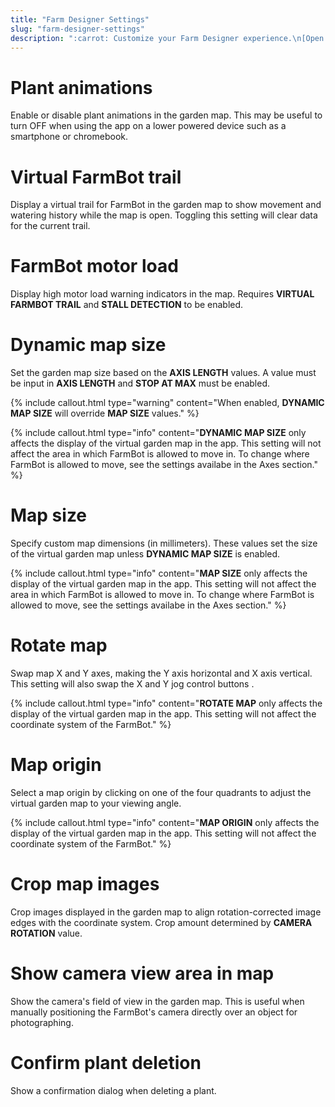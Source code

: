 ```yaml
---
title: "Farm Designer Settings"
slug: "farm-designer-settings"
description: ":carrot: Customize your Farm Designer experience.\n[Open these settings in the app](https://my.farm.bot/app/designer/settings?highlight=farm_designer)"
---
```



# Plant animations

Enable or disable plant animations in the garden map. This may be useful to turn <span class="fb-peripheral-off">OFF</span> when using the app on a lower powered device such as a smartphone or chromebook.

# Virtual FarmBot trail

Display a virtual trail for FarmBot in the garden map to show movement and watering history while the map is open. Toggling this setting will clear data for the current trail.

# FarmBot motor load

Display high motor load warning indicators in the map. Requires **VIRTUAL FARMBOT TRAIL** and **STALL DETECTION** to be enabled.

# Dynamic map size

Set the garden map size based on the **AXIS LENGTH** values. A value must be input in **AXIS LENGTH** and **STOP AT MAX** must be enabled.

{%
include callout.html
type="warning"
content="When enabled, **DYNAMIC MAP SIZE** will override **MAP SIZE** values."
%}

{%
include callout.html
type="info"
content="**DYNAMIC MAP SIZE** only affects the display of the virtual garden map in the app. This setting will not affect the area in which FarmBot is allowed to move in. To change where FarmBot is allowed to move, see the settings availabe in the Axes section."
%}

# Map size

Specify custom map dimensions (in millimeters). These values set the size of the virtual garden map unless **DYNAMIC MAP SIZE** is enabled.

{%
include callout.html
type="info"
content="**MAP SIZE** only affects the display of the virtual garden map in the app. This setting will not affect the area in which FarmBot is allowed to move in. To change where FarmBot is allowed to move, see the settings availabe in the Axes section."
%}

# Rotate map

Swap map X and Y axes, making the Y axis horizontal and X axis vertical. This setting will also swap the X and Y jog control buttons <span class="fb-button fb-gray"><i class='fa fa-arrow-left'></i></span> <span class="fb-button fb-gray"><i class='fa fa-arrow-down'></i></span> <span class="fb-button fb-gray"><i class='fa fa-arrow-up'></i></span> <span class="fb-button fb-gray"><i class='fa fa-arrow-right'></i></span>.

{%
include callout.html
type="info"
content="**ROTATE MAP** only affects the display of the virtual garden map in the app. This setting will not affect the coordinate system of the FarmBot."
%}

# Map origin

Select a map origin by clicking on one of the four quadrants to adjust the virtual garden map to your viewing angle.

{%
include callout.html
type="info"
content="**MAP ORIGIN** only affects the display of the virtual garden map in the app. This setting will not affect the coordinate system of the FarmBot."
%}

# Crop map images

Crop images displayed in the garden map to align rotation-corrected image edges with the coordinate system. Crop amount determined by **CAMERA ROTATION** value.

# Show camera view area in map

Show the camera's field of view in the garden map. This is useful when manually positioning the FarmBot's camera directly over an object for photographing.

# Confirm plant deletion

Show a confirmation dialog when deleting a plant.
